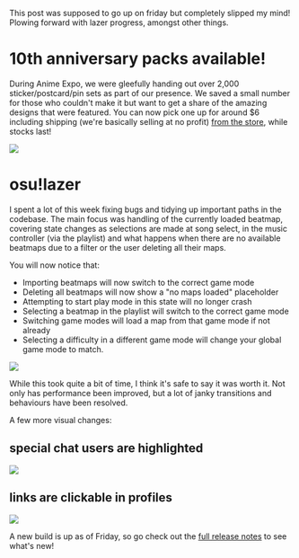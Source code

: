 This post was supposed to go up on friday but completely slipped my mind! Plowing forward with lazer progress, amongst other things.

# 10th anniversary packs available!

During Anime Expo, we were gleefully handing out over 2,000 sticker/postcard/pin sets as part of our presence. We saved a small number for those who couldn't make it but want to get a share of the amazing designs that were featured. You can now pick one up for around $6 including shipping (we're basically selling at no profit) [from the store](https://osu.ppy.sh/store/product/225), while stocks last!

[![](https://puu.sh/wOVWY/a1e7b65a9a.jpg)](https://osu.ppy.sh/store/product/225)

# osu!lazer

I spent a lot of this week fixing bugs and tidying up important paths in the codebase. The main focus was handling of the currently loaded beatmap, covering state changes as selections are made at song select, in the music controller (via the playlist) and what happens when there are no available beatmaps due to a filter or the user deleting all their maps.

You will now notice that:

- Importing beatmaps will now switch to the correct game mode
- Deleting all beatmaps will now show a "no maps loaded" placeholder
- Attempting to start play mode in this state will no longer crash
- Selecting a beatmap in the playlist will switch to the correct game mode
- Switching game modes will load a map from that game mode if not already
- Selecting a difficulty in a different game mode will change your global game mode to match.

![](https://puu.sh/wRprW/466c41ade0.png)

While this took quite a bit of time, I think it's safe to say it was worth it. Not only has performance been improved, but a lot of janky transitions and behaviours have been resolved.

A few more visual changes:

## special chat users are highlighted

![](https://puu.sh/wRphi/ba7e79eebc.png)

## links are clickable in profiles

![](https://puu.sh/wRpj5/ceee1a5df0.png)


A new build is up as of Friday, so go check out the [full release notes](https://github.com/ppy/osu/releases/tag/v2017.721.0) to see what's new!